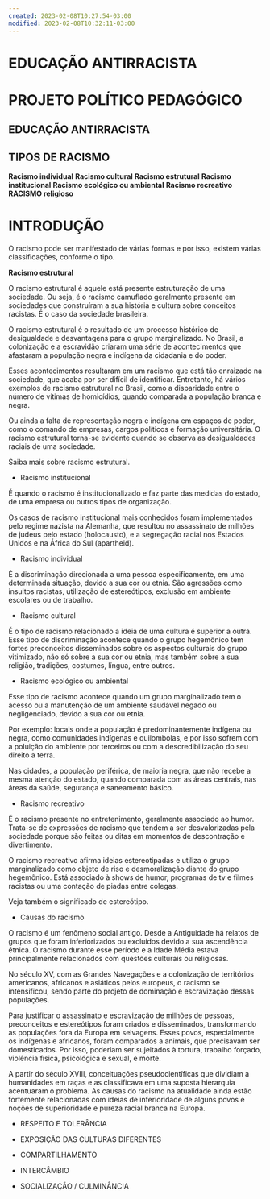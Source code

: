 ```yaml
---
created: 2023-02-08T10:27:54-03:00
modified: 2023-02-08T10:32:11-03:00
---
```


# EDUCAÇÃO ANTIRRACISTA

# **PROJETO POLÍTICO PEDAGÓGICO**

## **EDUCAÇÃO ANTIRRACISTA** 

## **TIPOS DE RACISMO**

**Racismo individual**
**Racismo cultural**
**Racismo estrutural**
**Racismo institucional**
**Racismo ecológico ou ambiental**
**Racismo recreativo**
**RACISMO religioso**

# INTRODUÇÃO

O racismo pode ser manifestado de várias formas e por isso, existem várias classificações, conforme o tipo.


**Racismo estrutural**

O racismo estrutural é aquele está presente estruturação de uma sociedade. Ou seja, é o racismo camuflado geralmente presente em sociedades que construíram a sua história e cultura sobre conceitos racistas. É o caso da sociedade brasileira.

O racismo estrutural é o resultado de um processo histórico de desigualdade e desvantagens para o grupo marginalizado. No Brasil, a colonização e a escravidão criaram uma série de acontecimentos que afastaram a população negra e indígena da cidadania e do poder.

Esses acontecimentos resultaram em um racismo que está tão enraizado na sociedade, que acaba por ser difícil de identificar. Entretanto, há vários exemplos de racismo estrutural no Brasil, como a disparidade entre o número de vítimas de homicídios, quando comparada a população branca e negra.

Ou ainda a falta de representação negra e indígena em espaços de poder, como o comando de empresas, cargos políticos e formação universitária. O racismo estrutural torna-se evidente quando se observa as desigualdades raciais de uma sociedade.

Saiba mais sobre racismo estrutural.


* Racismo institucional

É quando o racismo é institucionalizado e faz parte das medidas do estado, de uma empresa ou outros tipos de organização.

Os casos de racismo institucional mais conhecidos foram implementados pelo regime nazista na Alemanha, que resultou no assassinato de milhões de judeus pelo estado (holocausto), e a segregação racial nos Estados Unidos e na África do Sul (apartheid).


* Racismo individual

É a discriminação direcionada a uma pessoa especificamente, em uma determinada situação, devido a sua cor ou etnia. São agressões como insultos racistas, utilização de estereótipos, exclusão em ambiente escolares ou de trabalho.


* Racismo cultural

É o tipo de racismo relacionado a ideia de uma cultura é superior a outra. Esse tipo de discriminação acontece quando o grupo hegemônico tem fortes preconceitos disseminados sobre os aspectos culturais do grupo vitimizado, não só sobre a sua cor ou etnia, mas também sobre a sua religião, tradições, costumes, língua, entre outros.


* Racismo ecológico ou ambiental

Esse tipo de racismo acontece quando um grupo marginalizado tem o acesso ou a manutenção de um ambiente saudável negado ou negligenciado, devido a sua cor ou etnia.

Por exemplo: locais onde a população é predominantemente indígena ou negra, como comunidades indígenas e quilombolas, e por isso sofrem com a poluição do ambiente por terceiros ou com a descredibilização do seu direito a terra.

Nas cidades, a população periférica, de maioria negra, que não recebe a mesma atenção do estado, quando comparada com as áreas centrais, nas áreas da saúde, segurança e saneamento básico.


* Racismo recreativo

É o racismo presente no entretenimento, geralmente associado ao humor. Trata-se de expressões de racismo que tendem a ser desvalorizadas pela sociedade porque são feitas ou ditas em momentos de descontração e divertimento.

O racismo recreativo afirma ideias estereotipadas e utiliza o grupo marginalizado como objeto de riso e desmoralização diante do grupo hegemônico. Está associado à shows de humor, programas de tv e filmes racistas ou uma contação de piadas entre colegas.

Veja também o significado de estereótipo.


* Causas do racismo


O racismo é um fenômeno social antigo. Desde a Antiguidade há relatos de grupos que foram inferiorizados ou excluídos devido a sua ascendência étnica. O racismo durante esse período e a Idade Média estava principalmente relacionados com questões culturais ou religiosas.

No século XV, com as Grandes Navegações e a colonização de territórios americanos, africanos e asiáticos pelos europeus, o racismo se intensificou, sendo parte do projeto de dominação e escravização dessas populações.

Para justificar o assassinato e escravização de milhões de pessoas, preconceitos e estereótipos foram criados e disseminados, transformando as populações fora da Europa em selvagens. Esses povos, especialmente os indígenas e africanos, foram comparados a animais, que precisavam ser domesticados. Por isso, poderiam ser sujeitados à tortura, trabalho forçado, violência física, psicológica e sexual, e morte.

A partir do século XVIII, conceituações pseudocientíficas que dividiam a humanidades em raças e as classificava em uma suposta hierarquia acentuaram o problema. As causas do racismo na atualidade ainda estão fortemente relacionadas com ideias de inferioridade de alguns povos e noções de superioridade e pureza racial branca na Europa.


- RESPEITO E TOLERÂNCIA


- EXPOSIÇÃO DAS CULTURAS DIFERENTES

- COMPARTILHAMENTO

- INTERCÂMBIO

- SOCIALIZAÇÃO / CULMINÂNCIA
